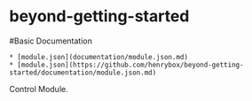 # beyond-getting-started

#Basic Documentation

    * [module.json](documentation/module.json.md)
    * [module.json](https://github.com/henrybox/beyond-getting-started/documentation/module.json.md)


Control Module.


